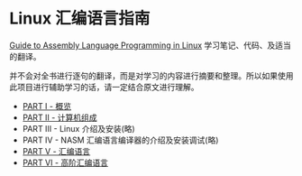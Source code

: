 # Linux 汇编语言指南

[Guide to Assembly Language Programming in Linux](https://www.amazon.com/Guide-Assembly-Language-Programming-Linux/dp/0387258973) 学习笔记、代码、及适当的翻译。

并不会对全书进行逐句的翻译，而是对学习的内容进行摘要和整理。所以如果使用此项目进行辅助学习的话，请一定结合原文进行理解。

- [PART I - 概览](./PART-I/README.md)
- [PART II - 计算机组成](./PART-II/README.md)
- PART III - Linux 介绍及安装(略)
- PART IV - NASM 汇编语言编译器的介绍及安装调试(略)
- [PART V - 汇编语言](./PART-V/README.md)
- [PART VI - 高阶汇编语言](./PART-VI/README.md)